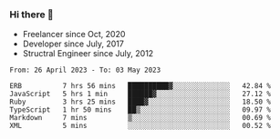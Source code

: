 ### Hi there 👋

- Freelancer since Oct, 2020
- Developer since July, 2017
- Structral Engineer since July, 2012

<!--START_SECTION:waka-->

```text
From: 26 April 2023 - To: 03 May 2023

ERB          7 hrs 56 mins   ██████████▓░░░░░░░░░░░░░░   42.84 %
JavaScript   5 hrs 1 min     ██████▓░░░░░░░░░░░░░░░░░░   27.12 %
Ruby         3 hrs 25 mins   ████▓░░░░░░░░░░░░░░░░░░░░   18.50 %
TypeScript   1 hr 50 mins    ██▒░░░░░░░░░░░░░░░░░░░░░░   09.97 %
Markdown     7 mins          ▒░░░░░░░░░░░░░░░░░░░░░░░░   00.69 %
XML          5 mins          ░░░░░░░░░░░░░░░░░░░░░░░░░   00.52 %
```

<!--END_SECTION:waka-->
